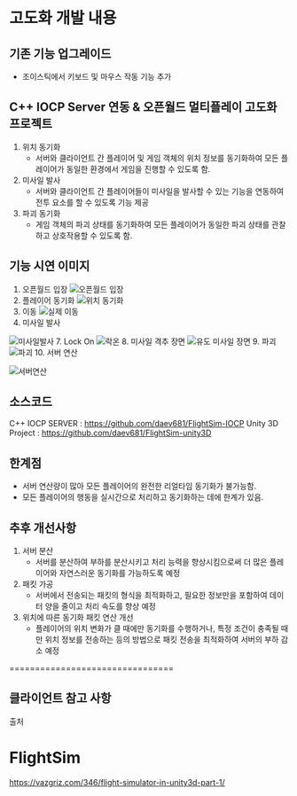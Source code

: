 # 고도화 개발 내용

## 기존 기능 업그레이드
- 조이스틱에서 키보드 및 마우스 작동 기능 추가

## C++ IOCP Server 연동 & 오픈월드 멀티플레이 고도화 프로젝트
1. 위치 동기화
   - 서버와 클라이언트 간 플레이어 및 게임 객체의 위치 정보를 동기화하여 모든 플레이어가 동일한 환경에서 게임을 진행할 수 있도록 함.
2. 미사일 발사
   - 서버와 클라이언트 간 플레이어들이 미사일을 발사할 수 있는 기능을 연동하여 전투 요소를 할 수 있도록 기능 제공
3. 파괴 동기화
   - 게임 객체의 파괴 상태를 동기화하여 모든 플레이어가 동일한 파괴 상태를 관찰하고 상호작용할 수 있도록 함.

## 기능 시연 이미지
1. 오픈월드 입장
![오픈월드 입장](https://github.com/daev681/FlightSim-unity3D/assets/54939319/34b0b571-8e3e-447e-a755-b6b3e040bec9)
2. 플레이어 동기화
![위치 동기화](https://github.com/daev681/FlightSim-unity3D/assets/54939319/4fd66f92-aa38-4f5b-8b33-60a816e33d3d)
3. 이동
![실제 이동](https://github.com/daev681/FlightSim-unity3D/assets/54939319/0ba0479a-0845-47e0-a279-c7a5f3efb20a)
4. 미사일 발사

![미사일발사](https://github.com/daev681/FlightSim-unity3D/assets/54939319/e23a1ebb-77de-463c-b326-c0079ca5747d)
7. Lock On
![락온 ](https://github.com/daev681/FlightSim-unity3D/assets/54939319/86f5e7f8-c662-4890-842c-08a32e0b65e2)
8. 미사일 격추 장면
![유도 미사일 장면](https://github.com/daev681/FlightSim-unity3D/assets/54939319/d443d868-8a79-47c5-9285-56575608419c)
9. 파괴
![파괴](https://github.com/daev681/FlightSim-unity3D/assets/54939319/6605840c-dc0b-4048-852d-7ee515e699de)
10. 서버 연산

![서버연산](https://github.com/daev681/FlightSim-unity3D/assets/54939319/d653c02a-753e-4a42-a30b-60e4b0ac4b7c)





## 소스코드 
C++ IOCP SERVER : https://github.com/daev681/FlightSim-IOCP
Unity 3D Project : https://github.com/daev681/FlightSim-unity3D

## 한계점
- 서버 연산량이 많아 모든 플레이어의 완전한 리얼타임 동기화가 불가능함.
- 모든 플레이어의 행동을 실시간으로 처리하고 동기화하는 데에 한계가 있음.

## 추후 개선사항
1. 서버 분산
   - 서버를 분산하여 부하를 분산시키고 처리 능력을 향상시킴으로써 더 많은 플레이어와 자연스러운 동기화를 가능하도록 예정
2. 패킷 가공
   - 서버에서 전송되는 패킷의 형식을 최적화하고, 필요한 정보만을 포함하여 데이터 양을 줄이고 처리 속도를 향상 예정
3. 위치에 따른 동기화 패킷 연산 개선
   - 플레이어의 위치 변화가 클 때에만 동기화를 수행하거나, 특정 조건이 충족될 때만 위치 정보를 전송하는 등의 방법으로 패킷 전송을 최적화하여 서버의 부하 감소 예정


================================
## 클라이언트 참고 사항 
출처
# FlightSim
https://vazgriz.com/346/flight-simulator-in-unity3d-part-1/
